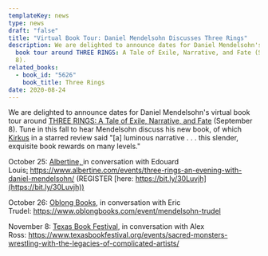```yaml
---
templateKey: news
type: news
draft: "false"
title: "Virtual Book Tour: Daniel Mendelsohn Discusses Three Rings"
description: We are delighted to announce dates for Daniel Mendelsohn's virtual
  book tour around THREE RINGS: A Tale of Exile, Narrative, and Fate (September
  8).
related_books:
  - book_id: "5626"
    book_title: Three Rings
date: 2020-08-24
---
```

We are delighted to announce dates for Daniel Mendelsohn's virtual book tour around [THREE RINGS: A Tale of Exile, Narrative, and Fate](https://www.upress.virginia.edu/title/5626) (September 8). Tune in this fall to hear Mendelsohn discuss his new book, of which [Kirkus](https://www.kirkusreviews.com/book-reviews/daniel-mendelsohn/three-rings/) in a starred review said "\[a] luminous narrative . . . this slender, exquisite book rewards on many levels."

October 25: [Albertine, ](https://www.albertine.com/events/three-rings-an-evening-with-daniel-mendelsohn/)in conversation with Edouard Louis[:](https://www.albertine.com/events/) https://www.albertine.com/events/three-rings-an-evening-with-daniel-mendelsohn/ (REGISTER [here: https://bit.ly/30Luvjh](https://bit.ly/30Luvjh))

October 26: [Oblong Books](<http:// https://www.oblongbooks.com/>), in conversation with Eric Trudel: https://www.oblongbooks.com/event/mendelsohn-trudel

November 8: [Texas Book Festival](https://www.texasbookfestival.org/), in conversation with Alex Ross: <https://www.texasbookfestival.org/events/sacred-monsters-wrestling-with-the-legacies-of-complicated-artists/>